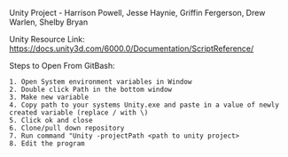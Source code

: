 Unity Project - Harrison Powell, Jesse Haynie, Griffin Fergerson, Drew Warlen, Shelby Bryan

Unity Resource Link: https://docs.unity3d.com/6000.0/Documentation/ScriptReference/

Steps to Open From GitBash:

	1. Open System environment variables in Window
	2. Double click Path in the bottom window
	3. Make new variable
	4. Copy path to your systems Unity.exe and paste in a value of newly created variable (replace / with \)
	5. Click ok and close
	6. Clone/pull down repository
	7. Run command "Unity -projectPath <path to unity project>
	8. Edit the program